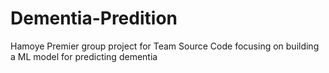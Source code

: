# Dementia-Predition
Hamoye Premier group project for Team Source Code focusing on building a ML model for predicting dementia
